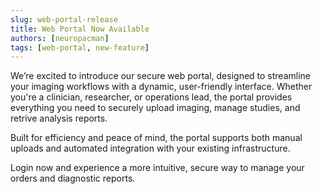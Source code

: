 ```yaml
---
slug: web-portal-release
title: Web Portal Now Available
authors: [neuropacman]
tags: [web-portal, new-feature]
---
```


We’re excited to introduce our secure web portal, designed to streamline your imaging workflows with a dynamic, user-friendly interface. Whether you're a clinician, researcher, or operations lead, the portal provides everything you need to securely upload imaging, manage studies, and retrive analysis reports.

<!-- truncate -->

Built for efficiency and peace of mind, the portal supports both manual uploads and automated integration with your existing infrastructure.

Login now and experience a more intuitive, secure way to manage your orders and diagnostic reports.
